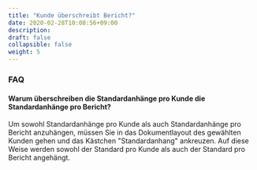 ```yaml
---
title: "Kunde überschreibt Bericht?"
date: 2020-02-28T10:08:56+09:00
description: 
draft: false
collapsible: false
weight: 5
---
```

### FAQ

#### Warum überschreiben die Standardanhänge pro Kunde die Standardanhänge pro Bericht?

Um sowohl Standardanhänge pro Kunde als auch Standardanhänge pro Bericht anzuhängen, müssen Sie in das Dokumentlayout des gewählten Kunden gehen und das Kästchen "Standardanhang" ankreuzen. Auf diese Weise werden sowohl der Standard pro Kunde als auch der Standard pro Bericht angehängt. 